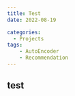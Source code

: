 ```yaml
---
title: Test
date: 2022-08-19

categories:
  - Projects
tags:
    - AutoEncoder
    - Recommendation
---
```


## test
